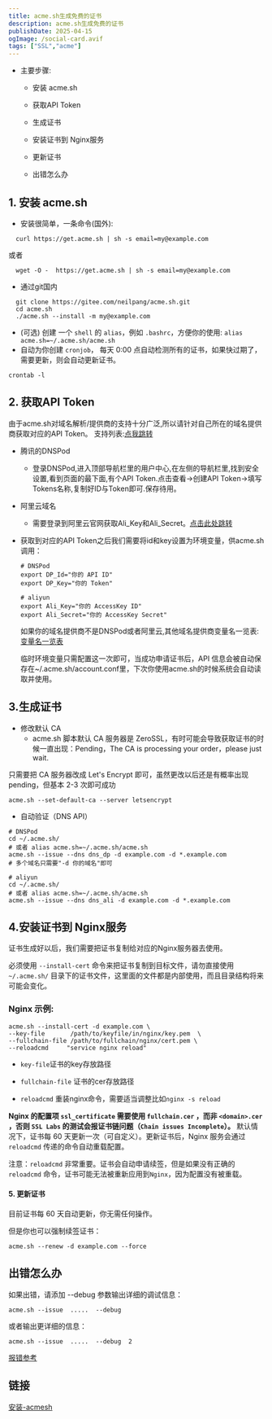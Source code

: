 ```yaml
---
title: acme.sh生成免费的证书
description: acme.sh生成免费的证书
publishDate: 2025-04-15
ogImage: /social-card.avif
tags: ["SSL","acme"]
---
```

- 主要步骤:

  - 安装 acme.sh

  - 获取API Token

  - 生成证书

  - 安装证书到 Nginx服务

  - 更新证书

  - 出错怎么办
## 1. 安装 acme.sh
  - 安装很简单，一条命令(国外):

```
  curl https://get.acme.sh | sh -s email=my@example.com
```
或者
```
  wget -O -  https://get.acme.sh | sh -s email=my@example.com
```
 - 通过git国内
```
  git clone https://gitee.com/neilpang/acme.sh.git
  cd acme.sh
  ./acme.sh --install -m my@example.com
```
 - (可选)
 创建 一个 `shell` 的 `alias`，例如 `.bashrc`，方便你的使用: `alias acme.sh=~/.acme.sh/acme.sh`
 - 自动为你创建 `cronjob`， 每天 0:00 点自动检测所有的证书，如果快过期了，需要更新，则会自动更新证书。
```
crontab -l
```
## 2. 获取API Token
由于acme.sh对域名解析/提供商的支持十分广泛,所以请针对自己所在的域名提供商获取对应的API Token。
支持列表:[点我跳转](https://github.com/acmesh-official/acme.sh/blob/master/dnsapi/README.md)
- 腾讯的DNSPod

  - 登录DNSPod,进入顶部导航栏里的用户中心,在左侧的导航栏里,找到安全设置,看到页面的最下面,有个API Token.点击查看->创建API Token->填写Tokens名称,复制好ID与Token即可.保存待用。

- 阿里云域名

  - 需要登录到阿里云官网获取Ali_Key和Ali_Secret。[点击此处跳转](https://account.aliyun.com/login/login.htm?oauth_callback=https%3A%2F%2Fusercenter.console.aliyun.com%2F&clearRedirectCookie=1&lang=zh#/manage/ak&userCode=okjhlpr5)
- 获取到对应的API Token之后我们需要将id和key设置为环境变量，供acme.sh调用：
  ```
  # DNSPod
  export DP_Id="你的 API ID"
  export DP_Key="你的 Token"

  # aliyun
  export Ali_Key="你的 AccessKey ID"
  export Ali_Secret="你的 AccessKey Secret"
  ```
  如果你的域名提供商不是DNSPod或者阿里云,其他域名提供商变量名一览表:[变量名一览表](https://github.com/acmesh-official/acme.sh/blob/master/dnsapi/README.md)

  临时环境变量只需配置这一次即可，当成功申请证书后，API 信息会被自动保存在~/.acme.sh/account.conf里，下次你使用acme.sh的时候系统会自动读取并使用。
## 3.生成证书
- 修改默认 CA
  - acme.sh 脚本默认 CA 服务器是 ZeroSSL，有时可能会导致获取证书的时候一直出现：Pending，The CA is processing your order，please just wait.

只需要把 CA 服务器改成 Let's Encrypt 即可，虽然更改以后还是有概率出现 pending，但基本 2-3 次即可成功
```
acme.sh --set-default-ca --server letsencrypt
```
- 自动验证（DNS API）
```
# DNSPod
cd ~/.acme.sh/
# 或者 alias acme.sh=~/.acme.sh/acme.sh
acme.sh --issue --dns dns_dp -d example.com -d *.example.com
# 多个域名只需要"-d 你的域名"即可

# aliyun
cd ~/.acme.sh/
# 或者 alias acme.sh=~/.acme.sh/acme.sh
acme.sh --issue --dns dns_ali -d example.com -d *.example.com
```
## 4.安装证书到 Nginx服务
证书生成好以后，我们需要把证书复制给对应的Nginx服务器去使用。

必须使用 `--install-cert` 命令来把证书复制到目标文件，请勿直接使用 `~/.acme.sh/` 目录下的证书文件，这里面的文件都是内部使用，而且目录结构将来可能会变化。
### Nginx 示例:
```
acme.sh --install-cert -d example.com \
--key-file       /path/to/keyfile/in/nginx/key.pem  \
--fullchain-file /path/to/fullchain/nginx/cert.pem \
--reloadcmd     "service nginx reload"
```
 - `key-file`证书的key存放路径

 - `fullchain-file` 证书的cer存放路径

 - `reloadcmd` 重装nginx命令，需要适当调整比如`nginx -s reload`

**Nginx 的配置项 `ssl_certificate` 需要使用 `fullchain.cer` ，而非 `<domain>.cer` ，否则 `SSL Labs` 的测试会报证书链问题（`Chain issues Incomplete`）。**
默认情况下，证书每 60 天更新一次（可自定义）。更新证书后，Nginx 服务会通过 `reloadcmd` 传递的命令自动重载配置。

注意：`reloadcmd` 非常重要。证书会自动申请续签，但是如果没有正确的 `reloadcmd` 命令，证书可能无法被重新应用到`Nginx`，因为配置没有被重载。

#### 5. 更新证书
目前证书每 60 天自动更新，你无需任何操作。

但是你也可以强制续签证书：
```
acme.sh --renew -d example.com --force
```
## 出错怎么办
如果出错，请添加 --debug 参数输出详细的调试信息：

`acme.sh --issue  .....  --debug`

或者输出更详细的信息：

`acme.sh --issue  .....  --debug  2`

[报错参考](https://github.com/acmesh-official/acme.sh/wiki/How-to-debug-acme.sh)

## 链接

[安装-acmesh](https://github.com/acmesh-official/acme.sh/wiki/%E8%AF%B4%E6%98%8E#1-%E5%AE%89%E8%A3%85-acmesh)
